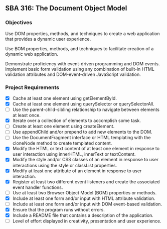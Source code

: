 ## SBA 316: The Document Object Model
### Objectives
Use DOM properties, methods, and techniques to create a web application that provides a dynamic user experience.

Use BOM properties, methods, and techniques to facilitate creation of a dynamic web application.

Demonstrate proficiency with event-driven programming and DOM events.
Implement basic form validation using any combination of built-in HTML validation attributes and DOM-event-driven JavaScript validation.

### Project Requirements
- [x] Cache at least one element using getElementById.
- [x] Cache at least one element using querySelector or querySelectorAll.
- [ ] Use the parent-child-sibling relationship to navigate between elements at least once.
- [x] Iterate over a collection of elements to accomplish some task.
- [ ] Create at least one element using createElement.
- [ ] Use appendChild and/or prepend to add new elements to the DOM.
- [ ] Use the DocumentFragment interface or HTML templating with the cloneNode method to create templated content.
- [x] Modify the HTML or text content of at least one element in response to user interaction using innerHTML, innerText or textContent.
- [x] Modify the style and/or CSS classes of an element in response to user interactions using the style or classList properties.
- [x] Modify at least one attribute of an element in response to user interaction.
- [x] Register at least two different event listeners and create the associated event handler functions.
- [ ] Use at least two Browser Object Model (BOM) properties or methods.
- [x] Include at least one form and/or input with HTML attribute validation.
- [ ] Include at least one form and/or input with DOM event-based validation.
- [x] Ensure that the program runs without errors.
- [x] Include a README file that contains a description of the application.
- [ ] Level of effort displayed in creativity, presentation and user experience.
